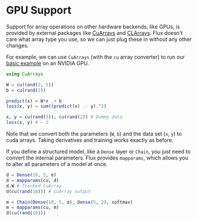 # GPU Support

Support for array operations on other hardware backends, like GPUs, is provided by external packages like [CuArrays](https://github.com/JuliaGPU/CuArrays.jl) and [CLArrays](https://github.com/JuliaGPU/CLArrays.jl). Flux doesn't care what array type you use, so we can just plug these in without any other changes.

For example, we can use `CuArrays` (with the `cu` array converter) to run our [basic example](models/basics.md) on an NVIDIA GPU.

```julia
using CuArrays

W = cu(rand(2, 5))
b = cu(rand(2))

predict(x) = W*x .+ b
loss(x, y) = sum((predict(x) .- y).^2)

x, y = cu(rand(5)), cu(rand(2)) # Dummy data
loss(x, y) # ~ 3
```

Note that we convert both the parameters (`W`, `b`) and the data set (`x`, `y`) to cuda arrays. Taking derivatives and training works exactly as before.

If you define a structured model, like a `Dense` layer or `Chain`, you just need to convert the internal parameters. Flux provides `mapparams`, which allows you to alter all parameters of a model at once.

```julia
d = Dense(10, 5, σ)
d = mapparams(cu, d)
d.W # Tracked CuArray
d(cu(rand(10))) # CuArray output

m = Chain(Dense(10, 5, σ), Dense(5, 2), softmax)
m = mapparams(cu, m)
d(cu(rand(10)))
```
